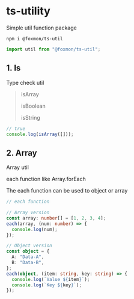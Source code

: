 # ts-utility

Simple util function package

```
npm i @foxmon/ts-util
```

```typescript
import util from "@foxmon/ts-util";
```

## 1. Is

Type check util

> isArray
>
> isBoolean
>
> isString

```typescript
// true
console.log(isArray([]));
```

## 2. Array

Array util

each function like Array.forEach

The each function can be used to object or array

```typescript
// each function

// Array version
const array: number[] = [1, 2, 3, 4];
each(array, (num: number) => {
  console.log(num);
});

// Object version
const object = {
  A: "Data-A",
  B: "Data-B",
};
each(object, (item: string, key: string) => {
  console.log(`Value ${item}`);
  console.log(`Key ${key}`);
});
```
